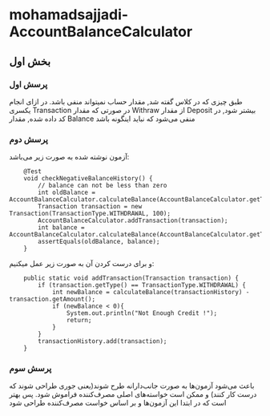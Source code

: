 # mohamadsajjadi-AccountBalanceCalculator
## بخش اول 
### پرسش اول 
طبق چیزی که در کلاس گفته شد, مقدار حساب نمیتواند منفی باشد. در ازای انجام یکسری Transaction در صورتی که مقدار Withraw از مقدار Deposit بیشتر شود, در کد داده شده, مقدار Balance منفی می‌شود که نباید اینگونه باشد
### پرسش دوم 
آزمون نوشته شده به صورت زیر می‌باشد:
```
    @Test
    void checkNegativeBalanceHistory() {
        // balance can not be less than zero
        int oldBalance = AccountBalanceCalculator.calculateBalance(AccountBalanceCalculator.getTransactionHistory());
        Transaction transaction = new Transaction(TransactionType.WITHDRAWAL, 100);
        AccountBalanceCalculator.addTransaction(transaction);
        int balance = AccountBalanceCalculator.calculateBalance(AccountBalanceCalculator.getTransactionHistory());
        assertEquals(oldBalance, balance);
    }
```
و برای درست کردن آن به صورت زیر عمل میکنیم:
```
    public static void addTransaction(Transaction transaction) {
        if (transaction.getType() == TransactionType.WITHDRAWAL) {
            int newBalance = calculateBalance(transactionHistory) - transaction.getAmount();
            if (newBalance < 0){
                System.out.println("Not Enough Credit !");
                return;
            }
        }
        transactionHistory.add(transaction);
    }
```
### پرسش سوم 
 باعث می‌شود آزمون‌ها به صورت جانب‌دارانه طرح شوند(یعنی جوری طراحی شوند که درست کار کنند) و ممکن است خواسته‌های اصلی مصرف‌کننده فراموش شود. پس بهتر است که در ابتدا این آزمون‌ها و بر اساس خواست مصرف‌کننده طراحی شود
